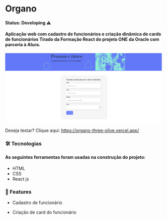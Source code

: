 <h1>Organo</h1>  

#### Status: Developing ⚠️

#### Aplicação web com cadastro de funcionários e criação dinâmica de cards de funcionários Tirado da Formação React do projeto ONE da Oracle com parceria à Alura.


<img src="/public/imagens/print.png">


Deseja testar? Clique aqui: https://organo-three-olive.vercel.app/

### 🛠 Tecnologias

#### As seguintes ferramentas foram usadas na construção do projeto:

+ HTML
+ CSS
+ React js


### 🏁 Features

 + Cadastro de funcionário
 
 + Criação de card do funcionário
 
